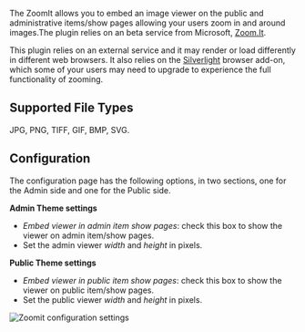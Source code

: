 The ZoomIt allows you to embed an image viewer on the public and administrative items/show pages allowing your users zoom in and around images.The plugin relies on an beta service from Microsoft, [Zoom.It](http://zoom.it/).

This plugin relies on an external service and it may render or load differently in different web browsers. It also relies on the [Silverlight](http://www.silverlight.net/) browser add-on, which some of your users may need to upgrade to experience the full functionality of zooming.

Supported File Types
-------------------------------------------------------
JPG, PNG, TIFF, GIF, BMP, SVG.

Configuration
----------------------------------------------------------
The configuration page has the following options, in two sections, one for the Admin side and one for the Public side.

**Admin Theme settings**

- *Embed viewer in admin item show pages*: check this box to show the viewer on admin item/show pages.
- Set the admin viewer *width* and *height* in pixels.

**Public Theme settings**

- *Embed viewer in public item show pages*: check this box to show the viewer on public item/show pages.
- Set the public viewer *width* and *height* in pixels.

![Zoomit configuration settings](../doc_files/plugin_images/zoomitConfig)

